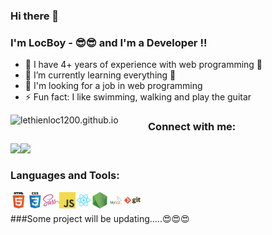 ### Hi there 👋
### I'm LocBoy - 😎😎 and  I'm a  Developer !!

- 🔭 I have 4+ years of experience with web programming 🤣
- 🌱 I’m currently learning everything 🤣
- 👯 I'm looking for a job in web programming
- ⚡ Fun fact: I like swimming, walking and play the guitar 
<img align="left" alt="lethienloc1200.github.io" width="220px" src="https://scontent.fdad3-3.fna.fbcdn.net/v/t1.6435-9/128085745_826009727965927_3013310765086759669_n.jpg?_nc_cat=100&ccb=1-5&_nc_sid=09cbfe&_nc_ohc=KotPHDoowcIAX9XQ0RL&_nc_ht=scontent.fdad3-3.fna&oh=7a18fc19b91a513034f8985542fa6248&oe=61C71519" />

### Connect with me:
<a  href="https://lethienloc1200.github.io/"><img src="https://img.icons8.com/external-kmg-design-outline-color-kmg-design/50/000000/external-web-big-data-kmg-design-outline-color-kmg-design.png"/><a/>
<a href="https://www.facebook.com/lethienloc1200" > <img align="left" src="https://img.icons8.com/bubbles/50/000000/facebook-new.png"/><a/>
 <br/>
### Languages and Tools:  

<img align="left" alt="HTML5" width="26px" src="https://raw.githubusercontent.com/github/explore/80688e429a7d4ef2fca1e82350fe8e3517d3494d/topics/html/html.png" />
<img align="left" alt="CSS3" width="26px" src="https://raw.githubusercontent.com/github/explore/80688e429a7d4ef2fca1e82350fe8e3517d3494d/topics/css/css.png" />
<img align="left" alt="Sass" width="26px" src="https://raw.githubusercontent.com/github/explore/80688e429a7d4ef2fca1e82350fe8e3517d3494d/topics/sass/sass.png" />
<img align="left"alt="JavaScript" width="26px"src="https://raw.githubusercontent.com/github/explore/80688e429a7d4ef2fca1e82350fe8e3517d3494d/topics/javascript/javascript.png" />
<img align="left" alt="React" width="26px" src="https://raw.githubusercontent.com/github/explore/80688e429a7d4ef2fca1e82350fe8e3517d3494d/topics/react/react.png" />
<img align="left" alt="Node.js" width="26px" src="https://raw.githubusercontent.com/github/explore/80688e429a7d4ef2fca1e82350fe8e3517d3494d/topics/nodejs/nodejs.png" />
<img align="left" alt="MySQL" width="26px" src="https://raw.githubusercontent.com/github/explore/80688e429a7d4ef2fca1e82350fe8e3517d3494d/topics/mysql/mysql.png" />
<img align="left" alt="Git" width="26px" src="https://raw.githubusercontent.com/github/explore/80688e429a7d4ef2fca1e82350fe8e3517d3494d/topics/git/git.png" />
 <br/>

  <br/>
###Some project  will be  updating.....😍😍😍
<br />

